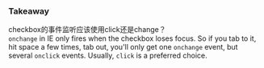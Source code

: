 ### Takeaway
checkbox的事件监听应该使用click还是change？  
`onchange` in IE only fires when the checkbox loses focus. So if you tab to it, hit space a few times, tab out, you'll only get one `onchange` event, but several `onclick` events. Usually, `click` is a preferred choice.

